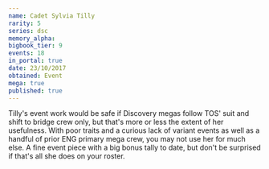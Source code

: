 ```yaml
---
name: Cadet Sylvia Tilly
rarity: 5
series: dsc
memory_alpha:
bigbook_tier: 9
events: 18
in_portal: true
date: 23/10/2017
obtained: Event
mega: true
published: true
---
```


Tilly's event work would be safe if Discovery megas follow TOS' suit and shift to bridge crew only, but that's more or less the extent of her usefulness. With poor traits and a curious lack of variant events as well as a handful of prior ENG primary mega crew, you may not use her for much else. A fine event piece with a big bonus tally to date, but don't be surprised if that's all she does on your roster.
